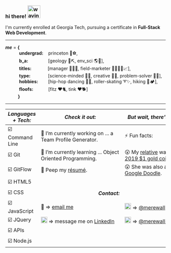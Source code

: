 ### hi there! <img src="https://editablegifs.com/gifs/gifs/raising-hand-emoji/thumbnail.gif" alt="waving smiley" width="40px" height="40px">  
  
I'm currently enrolled at <span style="">Georgia Tech</span>, pursuing a certificate in **Full-Stack Web Development**.
  
----------------------------------------
_**me**_ = **{**  
&nbsp;&nbsp;&nbsp;&nbsp;&nbsp;&nbsp;&nbsp;&nbsp;&nbsp;&nbsp;&nbsp;**undergrad:** &nbsp;&nbsp;&nbsp;princeton 🐯⚽,  
&nbsp;&nbsp;&nbsp;&nbsp;&nbsp;&nbsp;&nbsp;&nbsp;&nbsp;&nbsp;&nbsp;**b_a:** &nbsp;&nbsp;&nbsp;&nbsp;&nbsp;&nbsp;&nbsp;&nbsp;&nbsp;&nbsp;&nbsp;&nbsp;&nbsp;&nbsp;&nbsp;[geology 🗻⛏️, env_sci 🌎🌱],  
&nbsp;&nbsp;&nbsp;&nbsp;&nbsp;&nbsp;&nbsp;&nbsp;&nbsp;&nbsp;&nbsp;**titles:** &nbsp;&nbsp;&nbsp;&nbsp;&nbsp;&nbsp;&nbsp;&nbsp;&nbsp;&nbsp;&nbsp;&nbsp;[manager 👩‍💼💼, field-marketer 👨‍👩‍👧‍👦📈],  
&nbsp;&nbsp;&nbsp;&nbsp;&nbsp;&nbsp;&nbsp;&nbsp;&nbsp;&nbsp;&nbsp;**type:** &nbsp;&nbsp;&nbsp;&nbsp;&nbsp;&nbsp;&nbsp;&nbsp;&nbsp;&nbsp;&nbsp;&nbsp;&nbsp;[science-minded 🔬🤓, creative 🎨📐, problem-solver 🧩🧐],  
&nbsp;&nbsp;&nbsp;&nbsp;&nbsp;&nbsp;&nbsp;&nbsp;&nbsp;&nbsp;&nbsp;**hobbies:** &nbsp;&nbsp;&nbsp;&nbsp;&nbsp;&nbsp;&nbsp;[hip-hop dancing 🎵💃, roller-skating ➰✨, hiking 🥾🏕️],  
&nbsp;&nbsp;&nbsp;&nbsp;&nbsp;&nbsp;&nbsp;&nbsp;&nbsp;&nbsp;&nbsp;**floofs:** &nbsp;&nbsp;&nbsp;&nbsp;&nbsp;&nbsp;&nbsp;&nbsp;&nbsp;&nbsp;&nbsp;[fitz ♥️🐈, tink ♥️🐕]  
&nbsp;&nbsp;&nbsp;&nbsp;&nbsp;&nbsp;&nbsp;&nbsp;&nbsp;&nbsp;**}**

--------------------
_Languages + Tech:_ | _Check it out:_ | _But wait, there's more..._ |
--------------------|-----------------|-----------------------------|
☑️ Command Line | 🔭 I’m currently working on ... a Team Profile Generator. | ⚡ Fun facts: 
☑️ Git | 🤯 I’m currently learning ... Object Oriented Programming. | 😲 My [relative](https://www.nasa.gov/image-feature/mary-ross-a-hidden-figure) was on the [2019 $1 gold coin](https://www.usmint.gov/coins/coin-medal-programs/native-american-dollar-coins/2019-american-indians-in-space).
☑️ GitFlow | 👀 Peep my [résumé](https://merewall.github.io/Web-Dev-Resume/). | 😲 She was also a [2018 Google Doodle](https://www.google.com/doodles/mary-g-ross-110th-birthday).
☑️ HTML5 |
☑️ CSS | &nbsp;&nbsp;&nbsp;&nbsp;&nbsp;&nbsp;&nbsp;&nbsp;&nbsp;&nbsp;&nbsp;&nbsp;&nbsp;&nbsp;&nbsp;&nbsp;&nbsp;&nbsp;&nbsp;&nbsp;&nbsp;&nbsp;&nbsp;&nbsp;&nbsp;&nbsp;&nbsp;&nbsp;&nbsp;&nbsp;&nbsp;&nbsp;&nbsp;&nbsp;&nbsp;&nbsp;&nbsp;&nbsp;&nbsp;&nbsp;&nbsp;&nbsp;_**Contact:**_ | &nbsp;&nbsp;&nbsp;&nbsp;&nbsp;&nbsp;&nbsp;&nbsp;&nbsp;&nbsp;&nbsp;&nbsp;&nbsp;&nbsp;&nbsp;&nbsp;&nbsp;&nbsp;&nbsp;&nbsp;&nbsp;&nbsp;&nbsp;&nbsp;&nbsp;&nbsp;&nbsp;&nbsp;&nbsp;&nbsp;&nbsp;&nbsp;&nbsp;&nbsp;&nbsp;_**Social:**_ 
☑️ JavaScript | 📧 => [email me](mlwall@alumni.princeton.edu) | <img src="https://www.edigitalagency.com.au/wp-content/uploads/instagram-logo-svg-vector-for-print.svg" alt="Instagram logo" width="20px" height="20px"> => [@merewall](https://www.instagram.com/merewall/) 
☑️ JQuery | <img src="https://www.edigitalagency.com.au/wp-content/uploads/Linkedin-logo-icon-png.png" alt="LinkedIn logo" width="20px" height="20px">  => message me on [LinkedIn](https://www.linkedin.com/in/meredithwall/) | <img src="https://www.redditinc.com/assets/images/site/reddit-logo.png" alt="reddit logo" width="20px" height="20px"> => [@merewall85](https://www.reddit.com/user/merewall85) 
☑️ APIs | 
☑️ Node.js |

